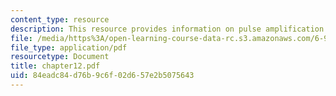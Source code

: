 ```yaml
---
content_type: resource
description: This resource provides information on pulse amplification.
file: /media/https%3A/open-learning-course-data-rc.s3.amazonaws.com/6-977-ultrafast-optics-spring-2005/84eadc84d76b9c6f02d657e2b5075643_chapter12.pdf
file_type: application/pdf
resourcetype: Document
title: chapter12.pdf
uid: 84eadc84-d76b-9c6f-02d6-57e2b5075643
---
```

